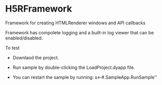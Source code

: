 # H5RFramework
 
Framework for creating HTMLRenderer windows and API callbacks

Framework has compolete logging and a built-in log viewer that can be enabled/disabled.

To test

- Downlaod the project.
- Run sample by double-clicking the LoadProject.dyapp file.

- You can restart the sample by running:  s←#.SampleApp.RunSample''  

